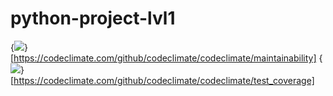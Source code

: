 # python-project-lvl1
{<img src="https://api.codeclimate.com/v1/badges/a99a88d28ad37a79dbf6/maintainability" />}[https://codeclimate.com/github/codeclimate/codeclimate/maintainability]
{<img src="https://api.codeclimate.com/v1/badges/a99a88d28ad37a79dbf6/test_coverage" />}[https://codeclimate.com/github/codeclimate/codeclimate/test_coverage]
